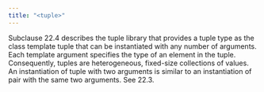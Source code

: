 ```yaml
---
title: "<tuple>"
---
```


Subclause 22.4 describes the tuple library that provides a tuple type as the
class template tuple that can be instantiated with any number of arguments. Each
template argument specifies the type of an element in the tuple. Consequently,
tuples are heterogeneous, fixed-size collections of values. An instantiation of
tuple with two arguments is similar to an instantiation of pair with the same
two arguments. See 22.3.
